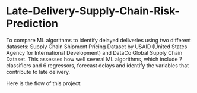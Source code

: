# Late-Delivery-Supply-Chain-Risk-Prediction
To compare ML algorithms to identify delayed deliveries using two different datasets: Supply Chain Shipment Pricing Dataset by USAID (United States Agency for International Development) and DataCo Global Supply Chain Dataset. 
This assesses how well several ML algorithms, which include 7 classifiers and 6 regressors, forecast delays and identify the variables that contribute to late delivery.

Here is the flow of this project:
